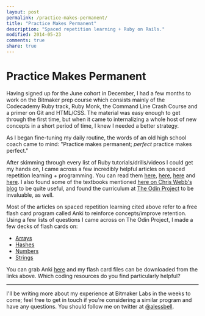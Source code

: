```yaml
---
layout: post
permalink: /practice-makes-permanent/
title: "Practice Makes Permanent"
description: "Spaced repetition learning + Ruby on Rails."
modified: 2014-05-23
comments: true
share: true
---
```

# Practice Makes Permanent

Having signed up for the June cohort in December, I had a few months to work on the Bitmaker prep course which consists mainly of the Codecademy Ruby track, Ruby Monk, the Command Line Crash Course and a primer on Git and HTML/CSS. The material was easy enough to get through the first time, but when it came to internalizing a whole host of new concepts in a short period of time, I knew I needed a better strategy.

As I began fine-tuning my daily routine, the words of an old high school coach came to mind: "Practice makes permanent; *perfect* practice makes perfect."

After skimming through every list of Ruby tutorials/drills/videos I could get my hands on, I came across a few incredibly helpful articles on spaced repetition learning + programming. You can read them [here](https://medium.com/medium-redef/5481606b087a), [here](http://sivers.org/srs), [here](http://www.supermemo.com/articles/20rules.htm) and [here](http://www.jackkinsella.ie/2011/12/05/janki-method.html). I also found some of the textbooks mentioned [here on Chris Webb's blog](http://blog.mediumequalsmessage.com/6-best-learning-ruby-books) to be quite useful, and found the curriculum at [The Odin Project](http://www.theodinproject.com/) to be invaluable, as well.

Most of the articles on spaced repetition learning cited above refer to a free flash card program called Anki to reinforce concepts/improve retention. Using a few lists of questions I came across on The Odin Project, I made a few decks of flash cards on:

- [Arrays](https://github.com/alessbell/alessbell.github.io/blob/master/flash%20cards/Arrays.apkg?raw=true)
- [Hashes](https://github.com/alessbell/alessbell.github.io/blob/master/flash%20cards/Hashes.apkg?raw=true)
- [Numbers](https://github.com/alessbell/alessbell.github.io/blob/master/flash%20cards/Numbers.apkg?raw=true)
- [Strings](https://github.com/alessbell/alessbell.github.io/blob/master/flash%20cards/Strings.apkg?raw=true)

You can grab Anki [here](http://ankisrs.net/) and my flash card files can be downloaded from the links above. Which coding resources do you find particularly helpful?


***
I'll be writing more about my experience at Bitmaker Labs in the weeks to come; feel free to get in touch if you're considering a similar program and have any questions. You should follow me on twitter at [@alessbell](http://www.twitter.com/alessbell).